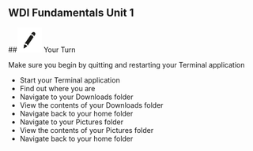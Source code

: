 **WDI Fundamentals Unit 1**
---

##![Your Turn](../assets/exercise.png) Your Turn

Make sure you begin by quitting and restarting your Terminal application

* Start your Terminal application
* Find out where you are
* Navigate to your Downloads folder
* View the contents of your Downloads folder
* Navigate back to your home folder
* Navigate to your Pictures folder
* View the contents of your Pictures folder
* Navigate back to your home folder